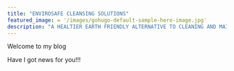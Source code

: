 ```yaml
---
title: "ENVIROSAFE CLEANSING SOLUTIONS"
featured_image: = '/images/gohugo-default-sample-hero-image.jpg'
description: "A HEALTIER EARTH FRIENDLY ALTERNATIVE TO CLEANING AND MAINTENENCE PRODUCTS"
---
```

Welcome to my blog 

Have I got news for you!!!